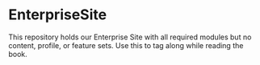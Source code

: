 EnterpriseSite
==============

This repository holds our Enterprise Site with all required modules but no content, profile, or feature sets. Use this to tag along while reading the book.